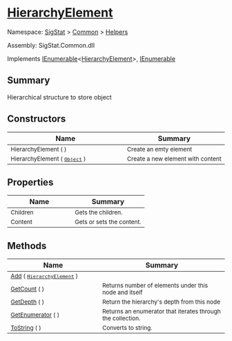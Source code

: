 # [HierarchyElement](./HierarchyElement.md)

Namespace: [SigStat]() > [Common](./../README.md) > [Helpers](./README.md)

Assembly: SigStat.Common.dll

Implements [IEnumerable](https://docs.microsoft.com/en-us/dotnet/api/System.Collections.Generic.IEnumerable-1)\<[HierarchyElement](./HierarchyElement.md)>, [IEnumerable](https://docs.microsoft.com/en-us/dotnet/api/System.Collections.IEnumerable)

## Summary
Hierarchical structure to store object

## Constructors

| Name | Summary | 
| --- | --- | 
| <sub>HierarchyElement (  )</sub><img width=80>| <sub>Create an emty element</sub>| <br>
| <sub>HierarchyElement ( [`Object`](https://docs.microsoft.com/en-us/dotnet/api/System.Object) )</sub><img width=80>| <sub>Create a new element with content</sub>| <br>


## Properties

| Name | Summary | 
| --- | --- | 
| <sub>Children</sub><img width=80>| <sub>Gets the children.</sub>| <br>
| <sub>Content</sub><img width=80>| <sub>Gets or sets the content.</sub>| <br>


## Methods

| Name | Summary | 
| --- | --- | 
| <sub>[Add](./Methods/HierarchyElement-100664053.md) ( [`HierarchyElement`](./HierarchyElement.md) )</sub><img width=80>| <sub></sub>| <br>
| <sub>[GetCount](./Methods/HierarchyElement-100664055.md) (  )</sub><img width=80>| <sub>Returns number of elements under this node and itself</sub>| <br>
| <sub>[GetDepth](./Methods/HierarchyElement-100664054.md) (  )</sub><img width=80>| <sub>Return the hierarchy's depth from this node</sub>| <br>
| <sub>[GetEnumerator](./Methods/HierarchyElement-100664057.md) (  )</sub><img width=80>| <sub>Returns an enumerator that iterates through the collection.</sub>| <br>
| <sub>[ToString](./Methods/HierarchyElement-100664056.md) (  )</sub><img width=80>| <sub>Converts to string.</sub>| <br>


